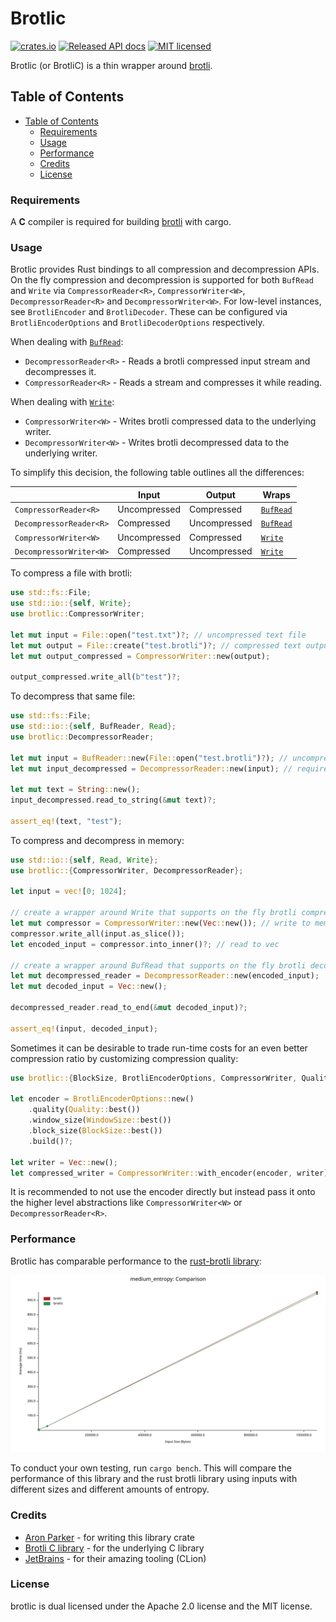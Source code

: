 # Brotlic

[![crates.io](https://img.shields.io/crates/v/brotlic.svg)](https://crates.io/crates/brotlic)
[![Released API docs](https://docs.rs/brotlic/badge.svg)](https://docs.rs/brotlic)
[![MIT licensed](https://img.shields.io/badge/license-MIT-blue.svg)](./LICENSE)

Brotlic (or BrotliC) is a thin wrapper around [brotli](https://github.com/google/brotli).

## Table of Contents
- [Table of Contents](#table-of-contents)
    - [Requirements](#requirements)
    - [Usage](#usage)
    - [Performance](#performance)
    - [Credits](#Credits)
    - [License](#license)

### Requirements

A __C__ compiler is required for building [brotli](https://github.com/google/brotli) with cargo.

### Usage

Brotlic provides Rust bindings to all compression and decompression APIs. On the fly compression and
decompression is supported for both `BufRead` and `Write` via `CompressorReader<R>`,
`CompressorWriter<W>`, `DecompressorReader<R>` and `DecompressorWriter<W>`. For low-level
instances, see `BrotliEncoder` and `BrotliDecoder`. These can be configured via
`BrotliEncoderOptions` and `BrotliDecoderOptions` respectively.

When dealing with [`BufRead`]:

* `DecompressorReader<R>` - Reads a brotli compressed input stream and decompresses it.
* `CompressorReader<R>` - Reads a stream and compresses it while reading.

When dealing with [`Write`]:

* `CompressorWriter<W>` - Writes brotli compressed data to the underlying writer.
* `DecompressorWriter<W>` - Writes brotli decompressed data to the underlying writer.

To simplify this decision, the following table outlines all the differences:

|                           | Input        | Output       | Wraps       |
|---------------------------|--------------|--------------|-------------|
| `CompressorReader<R>`     | Uncompressed | Compressed   | [`BufRead`] |
| `DecompressorReader<R>`   | Compressed   | Uncompressed | [`BufRead`] |
| `CompressorWriter<W>`     | Uncompressed | Compressed   | [`Write`]   |
| `DecompressorWriter<W>`   | Compressed   | Uncompressed | [`Write`]   |

[`BufRead`]: https://doc.rust-lang.org/std/io/trait.BufRead.html
[`Write`]: https://doc.rust-lang.org/std/io/trait.Write.html

To compress a file with brotli:

```rust
use std::fs::File;
use std::io::{self, Write};
use brotlic::CompressorWriter;

let mut input = File::open("test.txt")?; // uncompressed text file
let mut output = File::create("test.brotli")?; // compressed text output file
let mut output_compressed = CompressorWriter::new(output);

output_compressed.write_all(b"test")?;
```

To decompress that same file:

```rust
use std::fs::File;
use std::io::{self, BufReader, Read};
use brotlic::DecompressorReader;

let mut input = BufReader::new(File::open("test.brotli")?); // uncompressed text file
let mut input_decompressed = DecompressorReader::new(input); // requires BufRead

let mut text = String::new();
input_decompressed.read_to_string(&mut text)?;

assert_eq!(text, "test");
```

To compress and decompress in memory:

```rust
use std::io::{self, Read, Write};
use brotlic::{CompressorWriter, DecompressorReader};

let input = vec![0; 1024];

// create a wrapper around Write that supports on the fly brotli compression.
let mut compressor = CompressorWriter::new(Vec::new()); // write to memory
compressor.write_all(input.as_slice());
let encoded_input = compressor.into_inner()?; // read to vec

// create a wrapper around BufRead that supports on the fly brotli decompression.
let mut decompressed_reader = DecompressorReader::new(encoded_input);
let mut decoded_input = Vec::new();

decompressed_reader.read_to_end(&mut decoded_input)?;

assert_eq!(input, decoded_input);
```

Sometimes it can be desirable to trade run-time costs for an even better compression ratio by customizing compression quality:

```rust
use brotlic::{BlockSize, BrotliEncoderOptions, CompressorWriter, Quality, WindowSize};

let encoder = BrotliEncoderOptions::new()
    .quality(Quality::best())
    .window_size(WindowSize::best())
    .block_size(BlockSize::best())
    .build()?;

let writer = Vec::new();
let compressed_writer = CompressorWriter::with_encoder(encoder, writer);
```

It is recommended to not use the encoder directly but instead pass it onto the higher level
abstractions like `CompressorWriter<W>` or `DecompressorReader<R>`.

### Performance

Brotlic has comparable performance to the [rust-brotli library](https://github.com/dropbox/rust-brotli): 

<img src="./images/lines.svg" style="background-color: white">

To conduct your own testing, run `cargo bench`. This will compare the performance of this library and the rust brotli
library using inputs with different sizes and different amounts of entropy.

### Credits

* [Aron Parker](https://github.com/AronParker) - for writing this library crate
* [Brotli C library](https://github.com/google/brotli) - for the underlying C library
* [JetBrains](https://www.jetbrains.com/) - for their amazing tooling (CLion)

### License

brotlic is dual licensed under the Apache 2.0 license and the MIT license.